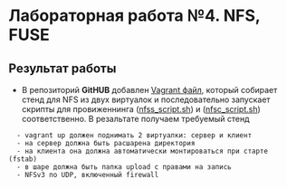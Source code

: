 # Лабораторная работа №4.  NFS, FUSE 
 


## Результат работы

* В репозиторий **GitHUB** добавлен [Vagrant файл](https://github.com/alexeybobovsky/OTUS_Lab/blob/master/lab4/Vagrantfile),  который собирает стенд для NFS из двух виртуалок и последовательно 
  запускает скрипты для провиженнинга   ([nfss_script.sh](https://github.com/alexeybobovsky/OTUS_Lab/blob/master/lab4/nfss_script.sh)) и ([nfsс_script.sh](https://github.com/alexeybobovsky/OTUS_Lab/blob/master/lab4/nfsc_script.sh)) соответственно. 
  В резальтате получаем требуемый стенд 
```
  - vagrant up должен поднимать 2 виртуалки: сервер и клиент 
  - на сервер должна быть расшарена директория
  - на клиента она должна автоматически монтироваться при старте (fstab)
  - в шаре должна быть папка upload с правами на запись
  - NFSv3 по UDP, включенный firewall  
```

